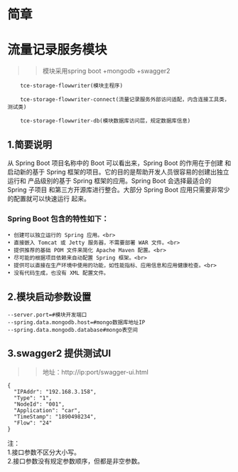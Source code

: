 简章
=

# 流量记录服务模块

  >>模块采用spring boot +mongodb +swagger2


		tce-storage-flowwriter(模块主程序)

		tce-storage-flowwriter-connect(流量记录服务外部访问适配，内含连接工具类，测试类)

		tce-storage-flowwriter-db(模块数据库访问层，规定数据库信息)
		
		

## 1.简要说明

从 Spring Boot 项目名称中的 Boot 可以看出来，Spring Boot 的作用在于创建
和启动新的基于 Spring 框架的项目。它的目的是帮助开发人员很容易的创建出独立运行和
产品级别的基于 Spring 框架的应用。Spring Boot 会选择最适合的 Spring 子项目
和第三方开源库进行整合。大部分 Spring Boot 应用只需要非常少的配置就可以快速运行
起来。<br>

### Spring Boot 包含的特性如下：<br>
    • 创建可以独立运行的 Spring 应用。<br>
    • 直接嵌入 Tomcat 或 Jetty 服务器，不需要部署 WAR 文件。<br>
    • 提供推荐的基础 POM 文件来简化 Apache Maven 配置。<br>
    • 尽可能的根据项目依赖来自动配置 Spring 框架。<br>
    • 提供可以直接在生产环境中使用的功能，如性能指标、应用信息和应用健康检查。<br>
    • 没有代码生成，也没有 XML 配置文件。
  



## 2.模块启动参数设置

    --server.port=#模块开发端口
    --spring.data.mongodb.host=#mongo数据库地址IP
    --spring.data.mongodb.database#mongo表空间

## 3.swagger2 提供测试UI

  >>地址：http://ip:port/swagger-ui.html
  
                               
    {                              
      "IPAddr": "192.168.3.158", 
      "Type": "1",               
      "NodeId": "001",           
      "Application": "car",      
      "TimeStamp": "1890498234", 
      "Flow": "24"               
    }                              
  
注：<br/>
	1.接口参数不区分大小写。<br/>
	2.接口参数没有规定参数顺序，但都是非空参数。


